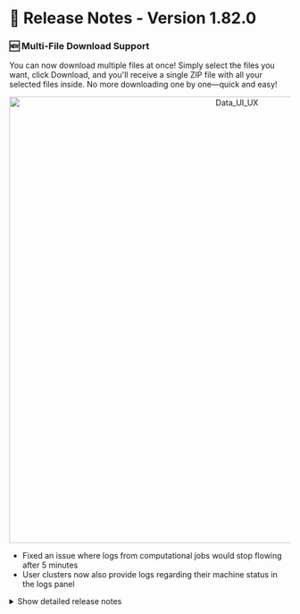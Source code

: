 # 🚀 Release Notes - Version 1.82.0

### 🆕 Multi-File Download Support

You can now download multiple files at once! Simply select the files you want, click Download, and you'll receive a single ZIP file with all your selected files inside. No more downloading one by one—quick and easy!

<div align="center">
  <img alt="Data_UI_UX" src="https://github.com/user-attachments/assets/88cbccdc-de0f-43d3-a8a2-bc60b39e2053" width="800px">
</div>


- Fixed an issue where logs from computational jobs would stop flowing after 5 minutes
- User clusters now also provide logs regarding their machine status in the logs panel

<details>
<summary>Show detailed release notes</summary>

## What's Changed
* ♻️ Refactoring of APIs for computations in web-server, api-server and directorv2 by @pcrespov in https://github.com/ITISFoundation/osparc-simcore/pull/7520
* 🐛 fix OAS test by @odeimaiz in https://github.com/ITISFoundation/osparc-simcore/pull/7535
* ✨ [Frontend] Convert To Pipeline by @odeimaiz in https://github.com/ITISFoundation/osparc-simcore/pull/7522
* [e2e] Fix TIP test by @odeimaiz in https://github.com/ITISFoundation/osparc-simcore/pull/7533
* ✨ web-server RPC: exposes `list_my_projects_marked_as_jobs`  by @pcrespov in https://github.com/ITISFoundation/osparc-simcore/pull/7534
* ✨ [Frontend] Template type: Hypertools by @odeimaiz in https://github.com/ITISFoundation/osparc-simcore/pull/7531
* 🐛 Add legacy tasks to webserver openapi specs by @bisgaard-itis in https://github.com/ITISFoundation/osparc-simcore/pull/7543
* ♻️ Use catalog rpc client in api-server by @bisgaard-itis in https://github.com/ITISFoundation/osparc-simcore/pull/7541
* 🐛 [Frontend] Disable Autocompletion by @odeimaiz in https://github.com/ITISFoundation/osparc-simcore/pull/7549
* 🎨 Add Reusable Lifespan Contexts for RabbitMQ and Redis in `servicelib.fastapi` by @pcrespov in https://github.com/ITISFoundation/osparc-simcore/pull/7547
* 🎨 [Frontend] More Plus Menu by @odeimaiz in https://github.com/ITISFoundation/osparc-simcore/pull/7545
* 🐛 [Frontend] Do not reload Studies when loading Tags by @odeimaiz in https://github.com/ITISFoundation/osparc-simcore/pull/7551
* 🐛 [Frontend] Fix TIP's New Plans by @odeimaiz in https://github.com/ITISFoundation/osparc-simcore/pull/7552
* 🎨 Store and retrieve `task_name` when listing Celery tasks by @giancarloromeo in https://github.com/ITISFoundation/osparc-simcore/pull/7538
* ✨ [Frontend] Persistent Export Data by @odeimaiz in https://github.com/ITISFoundation/osparc-simcore/pull/7554
* 🐛 Add missing `AsyncJob`'s name by @giancarloromeo in https://github.com/ITISFoundation/osparc-simcore/pull/7555
* ✨ Adds filtering for Service Listing in Catalog's RPC API by @pcrespov in https://github.com/ITISFoundation/osparc-simcore/pull/7537
* Is7420/permanently delete trashed workspaces by @matusdrobuliak66 in https://github.com/ITISFoundation/osparc-simcore/pull/7482
* 🎨 replace project_id and node_id with appropriate labels when exporting by @GitHK in https://github.com/ITISFoundation/osparc-simcore/pull/7508
* 🐛 [Frontend] Fix: Service catalog listing by @odeimaiz in https://github.com/ITISFoundation/osparc-simcore/pull/7559
* ♻️🎨Dockerfile: fix start period/start interval healthchecks by @sanderegg in https://github.com/ITISFoundation/osparc-simcore/pull/7557
* ✨ task manager web-api listing (🗃️) by @matusdrobuliak66 in https://github.com/ITISFoundation/osparc-simcore/pull/7544
* 🔒️ Enhance security of API keys 🗃️  by @giancarloromeo in https://github.com/ITISFoundation/osparc-simcore/pull/7085
* ✨Computational clusters: connect autoscaling to RabbitMQ :warning: by @sanderegg in https://github.com/ITISFoundation/osparc-simcore/pull/7485
* ⬆️ Maintenance: Upgrade UV to 0.6.x by @sanderegg in https://github.com/ITISFoundation/osparc-simcore/pull/7561
* 🐛Clusters-keeper: ensure json dicitionary is `'`-escaped by @sanderegg in https://github.com/ITISFoundation/osparc-simcore/pull/7564
* 🎨 Exposes `get_service_ports` to rpc interface of the `catalog` simcore-service by @pcrespov in https://github.com/ITISFoundation/osparc-simcore/pull/7558
* ✨ [Frontend] Jobs: Connect to backend by @odeimaiz in https://github.com/ITISFoundation/osparc-simcore/pull/7550
* 🎨 [Frontend] Delete export-data task after downloading artifacts by @odeimaiz in https://github.com/ITISFoundation/osparc-simcore/pull/7567
* 🎨 [Frontend] Hypertools in menu by @odeimaiz in https://github.com/ITISFoundation/osparc-simcore/pull/7570
* ♻️SQLAlchemy migration: simcore-sdk by @sanderegg in https://github.com/ITISFoundation/osparc-simcore/pull/7404
* ⬆️Maintenance: unblock boto3  by @sanderegg in https://github.com/ITISFoundation/osparc-simcore/pull/7572
* 🎨 Replaces built-in JSON serialization with common_library utilities by @pcrespov in https://github.com/ITISFoundation/osparc-simcore/pull/7569
* ✨ adds notifications service (⚠️ devops) by @GitHK in https://github.com/ITISFoundation/osparc-simcore/pull/7436
* 🎨 [Frontend] Enh: Converstations by @odeimaiz in https://github.com/ITISFoundation/osparc-simcore/pull/7571
* ✨ Enhance task cancellation by @giancarloromeo in https://github.com/ITISFoundation/osparc-simcore/pull/7565
* 🎨 Extends `list_projects_marked_as_jobs` in the webserver's rpc API by @pcrespov in https://github.com/ITISFoundation/osparc-simcore/pull/7577
* 🐛lock botocore<1.36.0 until CEPH S3 is updated to be compatible with AWS S3 by @sanderegg in https://github.com/ITISFoundation/osparc-simcore/pull/7587
* 🎨E2E: when service legacy there is no need to wait for the running events by @sanderegg in https://github.com/ITISFoundation/osparc-simcore/pull/7579
* 🐛Maintenance: Unlock botocore again 🚨🚨🚨🚨 by @sanderegg in https://github.com/ITISFoundation/osparc-simcore/pull/7589
* 🐛 [Frontend] Fix share service by @odeimaiz in https://github.com/ITISFoundation/osparc-simcore/pull/7593
* 🐛 [Frontend] Fix: Cached promises by @odeimaiz in https://github.com/ITISFoundation/osparc-simcore/pull/7595
* 🎨Autoscaling in computations: send log/progress messages to rabbitMQ by @sanderegg in https://github.com/ITISFoundation/osparc-simcore/pull/7597
* ♻️🗑️ `api-server` upgraded to use `asyncpg` by @pcrespov in https://github.com/ITISFoundation/osparc-simcore/pull/7598
* 🎨E2E: fixing fail fast when websocket messages missing, fixing missing yield by @sanderegg in https://github.com/ITISFoundation/osparc-simcore/pull/7602
* 🎨 E2E: Handle success value to True when no messages came in by @sanderegg in https://github.com/ITISFoundation/osparc-simcore/pull/7603
* 🐛 fixed issue where `notifications` service would not start in development mode by @GitHK in https://github.com/ITISFoundation/osparc-simcore/pull/7580
* 🎨 Program jobs: Pass metadata and return display version  by @bisgaard-itis in https://github.com/ITISFoundation/osparc-simcore/pull/7562
* ♻️CI: Upgraded setup-uv to v6, try fix ARM build, modularization of CI file by @sanderegg in https://github.com/ITISFoundation/osparc-simcore/pull/7604
* ♻️Director v2: remove aiopg usage by @sanderegg in https://github.com/ITISFoundation/osparc-simcore/pull/7576
* 🐛⚗️ARM CI: build fail in CI on ARM by @sanderegg in https://github.com/ITISFoundation/osparc-simcore/pull/7606
* ⚗️CI: Improvements and addition ARM64 fixes by @sanderegg in https://github.com/ITISFoundation/osparc-simcore/pull/7607
* ✨🎨 Remove all http catalog client from api-server and introduce listing of programs endpoint by @bisgaard-itis in https://github.com/ITISFoundation/osparc-simcore/pull/7575
* 🐛E2E: TIP test fixes by @sanderegg in https://github.com/ITISFoundation/osparc-simcore/pull/7610
* ✅ Fixes flaky: test_guest_user_is_not_garbage_collected by @pcrespov in https://github.com/ITISFoundation/osparc-simcore/pull/7609
* 🐛Autoscaling: Fix docker-compose variable name typo by @sanderegg in https://github.com/ITISFoundation/osparc-simcore/pull/7611
* ⚗️ CI: Fixing ARM64 build by @sanderegg in https://github.com/ITISFoundation/osparc-simcore/pull/7612
* ✨ api-server: listing of all solver jobs  by @pcrespov in https://github.com/ITISFoundation/osparc-simcore/pull/7566
* 🎨 `docker-api-proxy` always requires authentication (⚠️devops) by @GitHK in https://github.com/ITISFoundation/osparc-simcore/pull/7586
* ✨ introduce conversations (🗃️) by @matusdrobuliak66 in https://github.com/ITISFoundation/osparc-simcore/pull/7591
* 🐛 Add correct registry when collecting api-server log queue prometheus metrics by @bisgaard-itis in https://github.com/ITISFoundation/osparc-simcore/pull/7616
* ♻️ Clean up getting latest released service by @bisgaard-itis in https://github.com/ITISFoundation/osparc-simcore/pull/7608
* 🐛Dask-sidecar: getting logs from container times-out by @sanderegg in https://github.com/ITISFoundation/osparc-simcore/pull/7627
* 🐛 Fix automatic API keys generation  by @giancarloromeo in https://github.com/ITISFoundation/osparc-simcore/pull/7625
* ✨ ♻️ `api-server`: Refactor Service Layer, extended dependency injection and drafts `list_study_jobs` by @pcrespov in https://github.com/ITISFoundation/osparc-simcore/pull/7615
* ✨ Introduce changelog-driven FastAPI route configuration system by @pcrespov in https://github.com/ITISFoundation/osparc-simcore/pull/7620
* 🐛 Deregister log streamer via starlette background task by @bisgaard-itis in https://github.com/ITISFoundation/osparc-simcore/pull/7626
* ✨Maintenance: autoscaled clusters allows to write outputs to a file by @sanderegg in https://github.com/ITISFoundation/osparc-simcore/pull/7628
* 🔨 Maintenance: script to assist bulk pre-registrations by @pcrespov in https://github.com/ITISFoundation/osparc-simcore/pull/7623
* ✨Maintenance CLI: introduce option to terminate dynamic instances by @sanderegg in https://github.com/ITISFoundation/osparc-simcore/pull/7630
* 🎨 add Postgres connection to `dynamic-scheduler` by @GitHK in https://github.com/ITISFoundation/osparc-simcore/pull/7600
* ♻️E2E: Fix some timing issues by @sanderegg in https://github.com/ITISFoundation/osparc-simcore/pull/7633
* 🐛 [Frontend] Fix: Shared with Everyone filter by @odeimaiz in https://github.com/ITISFoundation/osparc-simcore/pull/7596
* ♻️E2e: definite fix to ensure idle timeout is always smaller than waiting timeout by @sanderegg in https://github.com/ITISFoundation/osparc-simcore/pull/7637
* ♻️Director-v2: removed aiopg dependency also from tests by @sanderegg in https://github.com/ITISFoundation/osparc-simcore/pull/7638
* 🐛Autoscaling script: bugfix, invalid variable by @sanderegg in https://github.com/ITISFoundation/osparc-simcore/pull/7639
* 🎨 add `WAITING_FOR_RESOURCES` to `get_pipeline_state_from_task_states` by @matusdrobuliak66 in https://github.com/ITISFoundation/osparc-simcore/pull/7640


**Full Changelog**: https://github.com/ITISFoundation/osparc-simcore/compare/v1.81.0...v1.82.0
**Release Issue**: https://github.com/ITISFoundation/osparc-simcore/issues/7573
</details>

